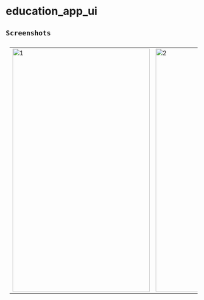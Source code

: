 # education_app_ui

## `Screenshots`

<table style="padding:10px">
  <tr>
    <td> 
         <img src="https://user-images.githubusercontent.com/90475460/219268534-cd28da79-377c-4a96-aec9-4f1884647cd9.png"  alt="1" width = 360px height = 640px  >
    </td>
      
 <td>
    <img src="https://user-images.githubusercontent.com/90475460/219268548-13422fdb-cf0f-47be-819d-0d4a93b90518.png" alt="2" width = 360px height = 640px >
 </td>
   <td>
      <img src="https://user-images.githubusercontent.com/90475460/219268550-02c92607-a4f6-4f95-9e73-2b4699c5ff10.png" alt="3" width = 360px height = 640px >
   </td>
  </tr>
</table>
